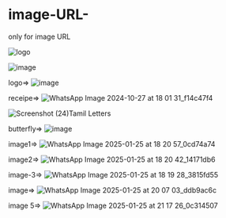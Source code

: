 # image-URL-
only for image URL

![logo](https://github.com/user-attachments/assets/37fe8846-d3e1-4455-ac8c-dcea8afa23a6)


![image](https://github.com/user-attachments/assets/ff360e9c-4bf1-4e74-9425-368d51310077)




logo=> ![image](https://github.com/user-attachments/assets/3e9c8bc0-6268-40a9-ba4f-6bb8dea9586f)

receipe=> ![WhatsApp Image 2024-10-27 at 18 01 31_f14c47f4](https://github.com/user-attachments/assets/973f1888-b719-4b34-b84d-50d32e660ee1)

![Screenshot (24)](https://github.com/user-attachments/assets/4edac14a-35e5-44a6-9116-c3c914458542)Tamil Letters


butterfly=> ![image](https://github.com/user-attachments/assets/2bf1fb4f-3e0b-4c04-8a49-8567038bafa1)

image1=> ![WhatsApp Image 2025-01-25 at 18 20 57_0cd74a74](https://github.com/user-attachments/assets/1d8c5604-559e-49e4-a380-2424dc0d9d66)

image2=> ![WhatsApp Image 2025-01-25 at 18 20 42_14171db6](https://github.com/user-attachments/assets/3fb4a782-b2f5-4b1c-915a-dd77214807e2)

image-3=> ![WhatsApp Image 2025-01-25 at 18 19 28_3815fd55](https://github.com/user-attachments/assets/51725e45-2949-455e-9612-ddad5e8bd4a2)

image=> ![WhatsApp Image 2025-01-25 at 20 07 03_ddb9ac6c](https://github.com/user-attachments/assets/68baf38b-554c-412b-bcac-a358d811b76d)

image 5=> ![WhatsApp Image 2025-01-25 at 21 17 26_0c314507](https://github.com/user-attachments/assets/d1a59380-9e30-4a13-8718-1249fb18987b)











